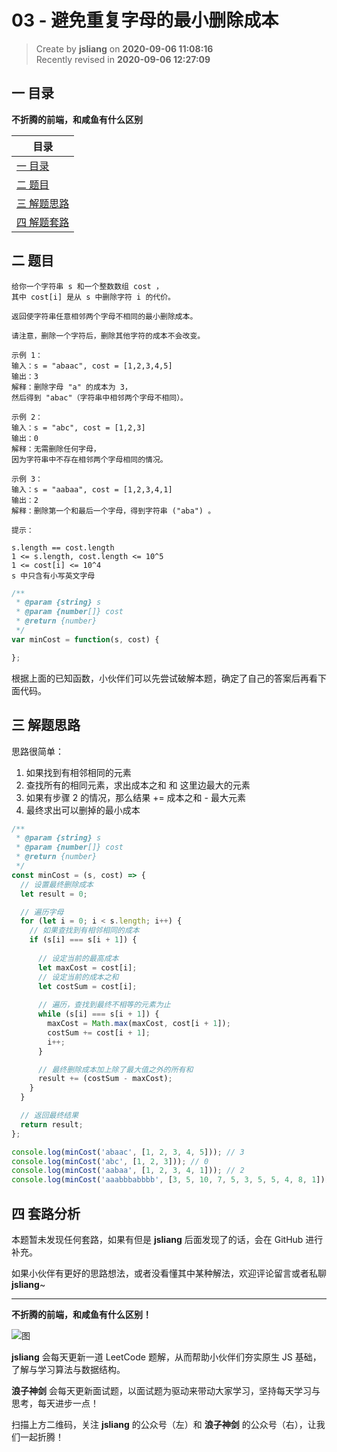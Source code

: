 03 - 避免重复字母的最小删除成本
===

> Create by **jsliang** on **2020-09-06 11:08:16**  
> Recently revised in **2020-09-06 12:27:09**

## 一 目录

**不折腾的前端，和咸鱼有什么区别**

| 目录 |
| --- |
| [一 目录](#chapter-one) |
| [二 题目](#chapter-two) |
| [三 解题思路](#chapter-three) |
| [四 解题套路](#chapter-four) |

## 二 题目



```
给你一个字符串 s 和一个整数数组 cost ，
其中 cost[i] 是从 s 中删除字符 i 的代价。

返回使字符串任意相邻两个字母不相同的最小删除成本。

请注意，删除一个字符后，删除其他字符的成本不会改变。

示例 1：
输入：s = "abaac", cost = [1,2,3,4,5]
输出：3
解释：删除字母 "a" 的成本为 3，
然后得到 "abac"（字符串中相邻两个字母不相同）。

示例 2：
输入：s = "abc", cost = [1,2,3]
输出：0
解释：无需删除任何字母，
因为字符串中不存在相邻两个字母相同的情况。

示例 3：
输入：s = "aabaa", cost = [1,2,3,4,1]
输出：2
解释：删除第一个和最后一个字母，得到字符串 ("aba") 。

提示：

s.length == cost.length
1 <= s.length, cost.length <= 10^5
1 <= cost[i] <= 10^4
s 中只含有小写英文字母
```

```js
/**
 * @param {string} s
 * @param {number[]} cost
 * @return {number}
 */
var minCost = function(s, cost) {

};
```

根据上面的已知函数，小伙伴们可以先尝试破解本题，确定了自己的答案后再看下面代码。

## 三 解题思路



思路很简单：

1. 如果找到有相邻相同的元素
2. 查找所有的相同元素，求出成本之和 和 这里边最大的元素
3. 如果有步骤 2 的情况，那么结果 += 成本之和 - 最大元素
4. 最终求出可以删掉的最小成本

```js
/**
 * @param {string} s
 * @param {number[]} cost
 * @return {number}
 */
const minCost = (s, cost) => {
  // 设置最终删除成本
  let result = 0;

  // 遍历字母
  for (let i = 0; i < s.length; i++) {
    // 如果查找到有相邻相同的成本
    if (s[i] === s[i + 1]) {
      
      // 设定当前的最高成本
      let maxCost = cost[i];
      // 设定当前的成本之和
      let costSum = cost[i];
      
      // 遍历，查找到最终不相等的元素为止
      while (s[i] === s[i + 1]) {
        maxCost = Math.max(maxCost, cost[i + 1]);
        costSum += cost[i + 1];
        i++;
      }

      // 最终删除成本加上除了最大值之外的所有和
      result += (costSum - maxCost);
    }
  }

  // 返回最终结果
  return result;
};

console.log(minCost('abaac', [1, 2, 3, 4, 5])); // 3
console.log(minCost('abc', [1, 2, 3])); // 0
console.log(minCost('aabaa', [1, 2, 3, 4, 1])); // 2
console.log(minCost('aaabbbabbbb', [3, 5, 10, 7, 5, 3, 5, 5, 4, 8, 1])); // 26 = 3 + 5 + 5 + 3 + 5 + 4 + 1
```

## 四 套路分析



本题暂未发现任何套路，如果有但是 **jsliang** 后面发现了的话，会在 GitHub 进行补充。

如果小伙伴有更好的思路想法，或者没看懂其中某种解法，欢迎评论留言或者私聊 **jsliang**~

---

**不折腾的前端，和咸鱼有什么区别！**

![图](https://github.com/LiangJunrong/document-library/blob/master/public-repertory/img/z-index-small.png?raw=true)

**jsliang** 会每天更新一道 LeetCode 题解，从而帮助小伙伴们夯实原生 JS 基础，了解与学习算法与数据结构。

**浪子神剑** 会每天更新面试题，以面试题为驱动来带动大家学习，坚持每天学习与思考，每天进步一点！

扫描上方二维码，关注 **jsliang** 的公众号（左）和 **浪子神剑** 的公众号（右），让我们一起折腾！

